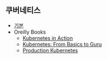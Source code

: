 ## 쿠버네티스
* [기본](k8s_basic.md)
* Oreilly Books 
  * [Kubernetes in Action](k8s_book.md)
  * [Kubernetes: From Basics to Guru](https://learning.oreilly.com/playlists/330a1112-13ee-4e72-8b2a-6fd8766fddae/)
  * [Production Kubernetes](https://learning.oreilly.com/library/view/production-kubernetes/9781492092292/)
